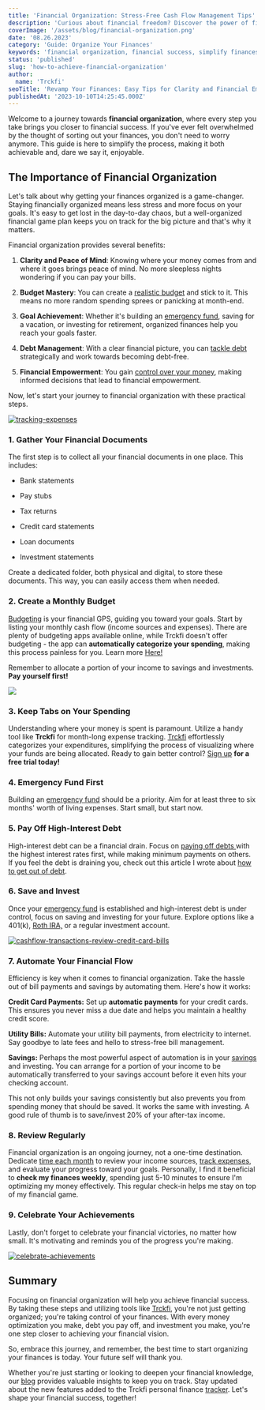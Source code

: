 ```yaml
---
title: 'Financial Organization: Stress-Free Cash Flow Management Tips'
description: 'Curious about financial freedom? Discover the power of financial organization, achieve goals, and empower your finances with essential tips.'
coverImage: '/assets/blog/financial-organization.png'
date: '08.26.2023'
category: 'Guide: Organize Your Finances'
keywords: 'financial organization, financial success, simplify finances, money management, budgeting, expense tracking, financial planning, financial goals, financial tips, financial empowerment'
status: 'published'
slug: 'how-to-achieve-financial-organization'
author:
  name: 'Trckfi'
seoTitle: 'Revamp Your Finances: Easy Tips for Clarity and Financial Empowerment!'
publishedAt: '2023-10-10T14:25:45.000Z'
---
```


Welcome to a journey towards **financial organization**, where every step you take brings you closer to financial success. If you've ever felt overwhelmed by the thought of sorting out your finances, you don't need to worry anymore. This guide is here to simplify the process, making it both achievable and, dare we say it, enjoyable.

## The Importance of Financial Organization

Let's talk about why getting your finances organized is a game-changer. Staying financially organized means less stress and more focus on your goals. It's easy to get lost in the day-to-day chaos, but a well-organized financial game plan keeps you on track for the big picture and that's why it matters.

Financial organization provides several benefits:

1. **Clarity and Peace of Mind**: Knowing where your money comes from and where it goes brings peace of mind. No more sleepless nights wondering if you can pay your bills.

2. **Budget Mastery**: You can create a [realistic](/blog/budgeting-made-easy)[ budget](/blog/five-truths-about-personal-finance#realistic-budget) and stick to it. This means no more random spending sprees or panicking at month-end.

3. **Goal Achievement**: Whether it's building an [emergency fund](/blog/building-an-emergency-fund), saving for a vacation, or investing for retirement, organized finances help you reach your goals faster.

4. **Debt Management**: With a clear financial picture, you can [tackle](/blog/how-to-get-out-of-debt)[ debt](/blog/five-truths-about-personal-finance#debt) strategically and work towards becoming debt-free.

5. **Financial Empowerment**: You gain [control over your money](/blog/optimize-financial-tracking-for-success), making informed decisions that lead to financial empowerment.

Now, let's start your journey to financial organization with these practical steps.

[![tracking-expenses](/images/home--8--YyMD.png)](/pricing)

### 1\. Gather Your Financial Documents

The first step is to collect all your financial documents in one place. This includes:

- Bank statements

- Pay stubs

- Tax returns

- Credit card statements

- Loan documents

- Investment statements

Create a dedicated folder, both physical and digital, to store these documents. This way, you can easily access them when needed.

### 2\. Create a Monthly Budget

[Budgeting](/blog/budgeting-made-easy) is your financial GPS, guiding you toward your goals. Start by listing your monthly cash flow (income sources and expenses). There are plenty of budgeting apps available online, while Trckfi doesn't offer budgeting - the app can **automatically categorize your spending**, making this process painless for you. Learn more [Here!](/pricing)

Remember to allocate a portion of your income to savings and investments. **Pay yourself first!**

[![](/images/home--1--A1OD.png)](/pricing)

### 3\. Keep Tabs on Your Spending

Understanding where your money is spent is paramount. Utilize a handy tool like **Trckfi** for month-long expense tracking. [Trckfi](/) effortlessly categorizes your expenditures, simplifying the process of visualizing where your funds are being allocated. Ready to gain better control? [Sign up](/pricing) **for a free trial today!**

### 4\. Emergency Fund First

Building an [emergency fund](/blog/building-an-emergency-fund) should be a priority. Aim for at least three to six months' worth of living expenses. Start small, but start now.

### 5\. Pay Off High-Interest Debt

High-interest debt can be a financial drain. Focus on [paying off debts ](/blog/five-truths-about-personal-finance#debt)with the highest interest rates first, while making minimum payments on others. If you feel the debt is draining you, check out this article I wrote about [how to get out of debt](/blog/how-to-get-out-of-debt).

### 6\. Save and Invest

Once your [emergency fund](/blog/building-an-emergency-fund) is established and high-interest debt is under control, focus on saving and investing for your future. Explore options like a 401(k), [Roth IRA,](/roth-ira-advantage-2023) or a regular investment account.

[![cashflow-transactions-review-credit-card-bills](/images/home--11--k3ND.png)](/pricing)

### 7\. Automate Your Financial Flow

Efficiency is key when it comes to financial organization. Take the hassle out of bill payments and savings by automating them. Here's how it works:

**Credit Card Payments:** Set up **automatic payments** for your credit cards. This ensures you never miss a due date and helps you maintain a healthy credit score.

**Utility Bills:** Automate your utility bill payments, from electricity to internet. Say goodbye to late fees and hello to stress-free bill management.

**Savings:** Perhaps the most powerful aspect of automation is in your [savings](/blog/savings) and investing. You can arrange for a portion of your income to be automatically transferred to your savings account before it even hits your checking account.

This not only builds your savings consistently but also prevents you from spending money that should be saved. It works the same with investing. A good rule of thumb is to save/invest 20% of your after-tax income.

### 8\. Review Regularly

Financial organization is an ongoing journey, not a one-time destination. Dedicate [time each month](/blog/quick-monthly-financial-checkin-routine) to review your income sources, [track expenses](/), and evaluate your progress toward your goals. Personally, I find it beneficial to **check my finances weekly**, spending just 5-10 minutes to ensure I'm optimizing my money effectively. This regular check-in helps me stay on top of my financial game.

### 9\. Celebrate Your Achievements

Lastly, don't forget to celebrate your financial victories, no matter how small. It's motivating and reminds you of the progress you're making.

[![celebrate-achievements](/images/home--12--A4ND.png)](/pricing)

## Summary

Focusing on financial organization will help you achieve financial success. By taking these steps and utilizing tools like [Trckfi](/pricing), you're not just getting organized; you're taking control of your finances. With every money optimization you make, debt you pay off, and investment you make, you're one step closer to achieving your financial vision.

So, embrace this journey, and remember, the best time to start organizing your finances is today. Your future self will thank you.

Whether you're just starting or looking to deepen your financial knowledge, our [blog](/blog) provides valuable insights to keep you on track. Stay updated about the new features added to the Trckfi personal finance [tracker](/pricing). Let's shape your financial success, together!

